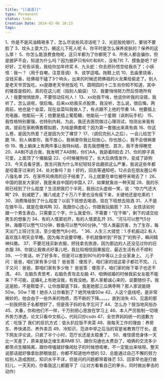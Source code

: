```yaml
---
title: "[[谐语]]"
type: Permanent
status: todo
Creation Date: 2024-02-06 10:23
tags:
---
```

1、你是不是风油精喝多了，怎么尽说些风凉话呢？
2、光屁股抢银行，要钱不要脸了
3、坟头上耍大刀，搁这儿下死人呢
4、你平时是怎么保养皮肤的？保养的这么厚！
5、你怎么能浪费食物呢，这只羊都为了你都死了
6、所有人都会骗你，但是披萨不会，知道为什么吗？因为披萨只有6片和8片，没有7片
7、摸鱼是吧？好好好，工号告诉我，我给你加年终奖
8、九头蛇：你去把孙悟空给我杀了；小妖怪：我～？（用于自嘲，注意音调）
9、说学逗唱。拖鞋上炕
10、去庙里烧香，没钱买香，给佛祖干磕了3个响头，出来的时候还把佛祖的火龙果给偷走了。别人是老天爷赏饭吃，xx是跟老天爷抢饭吃
11、圆明园的十二生肖你知不知道，其中的猪首是假的，真的在这儿呢（指别人脑袋）
12、我要悄悄努力然后惊艳所有人！我要悄悄放弃，不要惊动任何人！
13、xx劝我干啥，他说你听我的没错，我听了，怎么说呢，很后悔。后来xx劝我买点股票，我没听，怎么说，很后悔，两周前，他也是个韭菜，现在韭菜叫我做人了，有点跟不上他的节奏
14、他要插上充电器，他能玩一天；他要是插上葡萄糖，他能玩一个星期（讽刺玩手机）
15、我性格特别要强，也特别内耗，为此，我还去医院做过心理测试，怕测出来我有病，提前在家刷俩套模拟题，为啥是俩套呢？因为第一套做出来真有病
16、你这么卷，是因为热爱？还是因为欠了裸贷？
17、（调侃完别人之后），一会儿给您下跪
18、别人祸害你，我不放心，我祸害你我比较放心，你也放心，我不会很祸害你
19、晚上躺床上有两件事让我特纠结，首先我想睡觉、其次，我不舍得睡觉
20、AA制不适合我，我发明了AAB制，你们AA，我舔着B脸去
21、你的脖子真可爱，上面顶了个猪脑袋
22、小时候被狗咬了，长大后病情发作，变成了舔狗
23、今天去看牙医，医生问我为什么年纪轻轻牙齿磨损这么严重，我说这些年都是咬着牙过来的
24、处对象吗？处！好的，回去等通知吧，12点会在朋友圈公布八强名单
25、在家呼风唤雨的日子结束了，马上就要在单位被呼来喝去了！
26、中国的朋友大家好，我是来自中国的中国人
27、如果鱿鱼丝一种天赋
28、我的乐观已经到了什么程度？生活把我打个半死，我扭过头虚弱一笑，说：“你力气还大啊”
29、别减肥了，猪八戒走了十万八千里也没有瘦下来，关键他还是吃素的！
30、消费降级到了什么程度？以前下班想去喝酒，现在下班想去陪酒
31、人不是在做牛马，就是在做鸡鸭
32、我跟你心连心，你跟我玩脑筋？
33、女孩该如何跟一个男生表白，只需要三个字，什么我爱你，不需要！“在干嘛”，剩下的请交给男生的想象力
34、有的人情窦初开，有的人情窦乱开
35、“河马可以憋气5分钟，海豚可以憋气12分钟，鲸鱼可以憋气60分钟。”  “但人类最厉害，为了生存，每天出门上班讨生活，至少能憋气8小时。 ”
36、人生三大错觉：1.手机振动2.有人喜欢我3.明天会早睡。因为每次说要早睡，手机就像听到“开饭了”的狗子，瞬间精神抖擞。
37、不要花钱买新衣服，把钱拿去旅游，因为那边的人还没见过你的旧衣服
38、你就让我做点好事儿吧，我比较相信因果报应，最近生活有点不顺利
39、一个笑话，听了好多年，但是可以套到90％的中等以上企业家身上。
儿子问：爸爸，咱们家有多少钱？
爸爸答：傻孩子，咱们家的钱这辈子都花不完。
儿子又问：爸爸，那咱们家有多少账？
爸爸答：傻孩子，咱们家的账下辈子也还不清。
40、左脑负责思考，右脑负责攻击左脑
41、咱俩结婚的时候我前女友能不能来？不可能，这婚礼上有她没我，有我没她。那人家都诚心来的，说要随份子。我这是脸，不是鞋垫子，让你放脚底下踩，我差她那三瓜俩枣啊？那人家说能随50w。50w？嗯！她杀人让你看到了？她凭啥值50w
42、人这个底线吧，是非常微妙的，他会由于一些外来的物质，而不断的下降。。。。。直到消失
43、见面的那一刻我把孩子名都想好了，但是孩子妈的名字忘问了
44、怎么办？按当地风俗办
45、大春，你和他们不一样，千万别把心思放在学习上
46、本人严厉抵制一切境外势力渗透，论文只看中文核心，代码只抄csdn
47、全世界妈妈统一的道歉方式：吃饭了
我们的反抗方式：低头扒拉饭不夹菜
48、我每天工作的理由：养房东、养快递员、养外卖员
49、冷知识，范进中举之后当的官是省教育厅厅长。底下网友评论说，只疯了半个小时，范厅长还是太稳重了。
50、难怪感觉身体一天比一天差了，原来是缺乏维生素RMB
51、跟你沟通也太费劲了，咱俩的交流多少都带点生殖隔离，跟你唠嗑就好像闹肚子的时候想咳嗽，不一定能出来啥呀。整天说那话就好像拿肚脐眼放屁，你都不知道他咋想的
52、总能通过自己不懈的努力给别人造成困扰，知识水平不详，但是问的问题都带着锋芒
53、回家早也是打媳妇儿，一天天的，你看我这儿都磨平了（让对方看看自己的拳头，同时做出拳击的动作）
